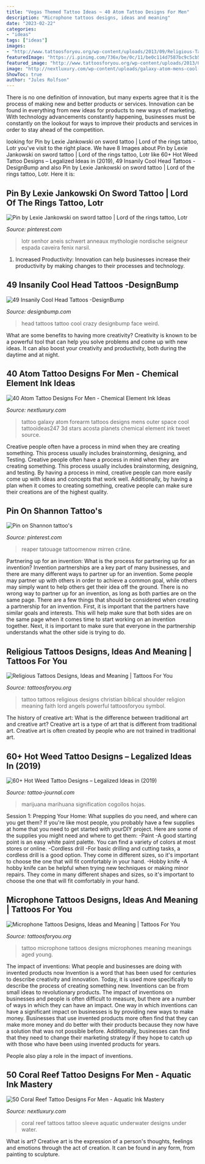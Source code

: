 ```yaml
---
title: "Vegas Themed Tattoo Ideas ~ 40 Atom Tattoo Designs For Men"
description: "Microphone tattoos designs, ideas and meaning"
date: "2023-02-22"
categories:
- "ideas"
tags: ["ideas"]
images:
- "http://www.tattoosforyou.org/wp-content/uploads/2013/09/Religious-Tattoo-Designs-For-Men.jpg"
featuredImage: "https://i.pinimg.com/736x/be/0c/11/be0c114d7587bc9c5cb542284917944d.jpg"
featured_image: "http://www.tattoosforyou.org/wp-content/uploads/2013/09/Religious-Tattoo-Designs-For-Men.jpg"
image: "http://nextluxury.com/wp-content/uploads/galaxy-atom-mens-cool-outer-forearm-tattoo.jpg"
ShowToc: true
author: "Jules Rolfson"
---
```



There is no one definition of innovation, but many experts agree that it is the process of making new and better products or services. Innovation can be found in everything from new ideas for products to new ways of marketing. With technology advancements constantly happening, businesses must be constantly on the lookout for ways to improve their products and services in order to stay ahead of the competition.

	

		
looking for Pin by Lexie Jankowski on sword tattoo | Lord of the rings tattoo, Lotr you've visit to the right place. We have 8 Images about Pin by Lexie Jankowski on sword tattoo | Lord of the rings tattoo, Lotr like 60+ Hot Weed Tattoo Designs – Legalized Ideas in (2019), 49 Insanily Cool Head Tattoos -DesignBump and also Pin by Lexie Jankowski on sword tattoo | Lord of the rings tattoo, Lotr. Here it is:
		
    
## Pin By Lexie Jankowski On Sword Tattoo | Lord Of The Rings Tattoo, Lotr

<img loading=lazy src="https://i.pinimg.com/736x/49/f0/48/49f048da52cea5842b8c2d594130655c.jpg" onerror="this.onerror=null;this.src='https://tse1.mm.bing.net/th?id=OIP.dfvE9RJGVsVx6bqHeVLT_gHaNL&amp;pid=15.1';" alt="Pin by Lexie Jankowski on sword tattoo | Lord of the rings tattoo, Lotr">

_Source: pinterest.com_

>lotr senhor aneis schwert anneaux mythologie nordische seigneur espada caveira fenix narsil. 

	

1. Increased Productivity: Innovation can help businesses increase their productivity by making changes to their processes and technology.

    
## 49 Insanily Cool Head Tattoos -DesignBump

<img loading=lazy src="http://cdn.designbump.com/wp-content/uploads/2015/10/25-tattoo-on-the-head.jpg" onerror="this.onerror=null;this.src='https://tse3.mm.bing.net/th?id=OIP.N8TnCXhZW-_fOKcz4Jo0OQHaLH&amp;pid=15.1';" alt="49 Insanily Cool Head Tattoos -DesignBump">

_Source: designbump.com_

>head tattoos tattoo cool crazy designbump face weird. 

	

What are some benefits to having more creativity?
Creativity is known to be a powerful tool that can help you solve problems and come up with new ideas. It can also boost your creativity and productivity, both during the daytime and at night.

    
## 40 Atom Tattoo Designs For Men - Chemical Element Ink Ideas

<img loading=lazy src="http://nextluxury.com/wp-content/uploads/galaxy-atom-mens-cool-outer-forearm-tattoo.jpg" onerror="this.onerror=null;this.src='https://tse4.mm.bing.net/th?id=OIP.7rtfCxVG3FyUcDjt-JNMVwHaHa&amp;pid=15.1';" alt="40 Atom Tattoo Designs For Men - Chemical Element Ink Ideas">

_Source: nextluxury.com_

>tattoo galaxy atom forearm tattoos designs mens outer space cool tattooideas247 3d stars acosta planets chemical element ink tweet source. 

	

Creative people often have a process in mind when they are creating something. This process usually includes brainstorming, designing, and Testing.
Creative people often have a process in mind when they are creating something. This process usually includes brainstorming, designing, and testing. By having a process in mind, creative people can more easily come up with ideas and concepts that work well. Additionally, by having a plan when it comes to creating something, creative people can make sure their creations are of the highest quality.

    
## Pin On Shannon Tattoo&#039;s

<img loading=lazy src="https://i.pinimg.com/736x/be/0c/11/be0c114d7587bc9c5cb542284917944d.jpg" onerror="this.onerror=null;this.src='https://tse1.mm.bing.net/th?id=OIP.p4vy1yC35hCozQW6AYVf-AAAAA&amp;pid=15.1';" alt="Pin on Shannon tattoo&#039;s">

_Source: pinterest.com_

>reaper tatouage tattoomenow mirren crâne. 

	

Partnering up for an invention: What is the process for partnering up for an invention?
Invention partnerships are a key part of many businesses, and there are many different ways to partner up for an invention. Some people may partner up with others in order to achieve a common goal, while others may simply want to help others get their idea off the ground. There is no wrong way to partner up for an invention, as long as both parties are on the same page.
There are a few things that should be considered when creating a partnership for an invention. First, it is important that the partners have similar goals and interests. This will help make sure that both sides are on the same page when it comes time to start working on an invention together. Next, it is important to make sure that everyone in the partnership understands what the other side is trying to do.

    
## Religious Tattoos Designs, Ideas And Meaning | Tattoos For You

<img loading=lazy src="http://www.tattoosforyou.org/wp-content/uploads/2013/09/Religious-Tattoo-Designs-For-Men.jpg" onerror="this.onerror=null;this.src='https://tse4.mm.bing.net/th?id=OIP.YDQ5kh_Pswga-iEErwtNoQHaJ6&amp;pid=15.1';" alt="Religious Tattoos Designs, Ideas and Meaning | Tattoos For You">

_Source: tattoosforyou.org_

>tattoo tattoos religious designs christian biblical shoulder religion meaning faith lord angels powerful tattoosforyou symbol. 

	

The history of creative art: What is the difference between traditional art and creative art?
Creative art is a type of art that is different from traditional art. Creative art is often created by people who are not trained in traditional art.

    
## 60+ Hot Weed Tattoo Designs – Legalized Ideas In (2019)

<img loading=lazy src="https://tattoo-journal.com/wp-content/uploads/2016/08/weed-tattoo30.jpg" onerror="this.onerror=null;this.src='https://tse1.mm.bing.net/th?id=OIP.sNZScW56KJRXc7EQC8tcgAHaJQ&amp;pid=15.1';" alt="60+ Hot Weed Tattoo Designs – Legalized Ideas in (2019)">

_Source: tattoo-journal.com_

>marijuana marihuana signification cogollos hojas. 

	

Session 1: Prepping Your Home: What supplies do you need, and where can you get them?
If you're like most people, you probably have a few supplies at home that you need to get started with yourDIY project. Here are some of the supplies you might need and where to get them:
-Paint -A good starting point is an easy white paint palette. You can find a variety of colors at most stores or online. 
-Cordless drill -For basic drilling and cutting tasks, a cordless drill is a good option. They come in different sizes, so it's important to choose the one that will fit comfortably in your hand. 
-Hobby knife -A hobby knife can be helpful when trying new techniques or making minor repairs. They come in many different shapes and sizes, so it's important to choose the one that will fit comfortably in your hand.

    
## Microphone Tattoos Designs, Ideas And Meaning | Tattoos For You

<img loading=lazy src="http://www.tattoosforyou.org/wp-content/uploads/2016/03/Microphone-Tattoo.jpg" onerror="this.onerror=null;this.src='https://tse4.mm.bing.net/th?id=OIP.AZEjjw4zMLlAyAbv8WI2SwHaJ4&amp;pid=15.1';" alt="Microphone Tattoos Designs, Ideas and Meaning | Tattoos For You">

_Source: tattoosforyou.org_

>tattoo microphone tattoos designs microphones meaning meanings aged young. 

	

The impact of inventions: What people and businesses are doing with invented products now
Invention is a word that has been used for centuries to describe creativity and innovation. Today, it is used more specifically to describe the process of creating something new. Inventions can be from small ideas to revolutionary products. The impact of inventions on businesses and people is often difficult to measure, but there are a number of ways in which they can have an impact. 
One way in which inventions can have a significant impact on businesses is by providing new ways to make money. Businesses that use invented products more often find that they can make more money and do better with their products because they now have a solution that was not possible before. Additionally, businesses can find that they need to change their marketing strategy if they hope to catch up with those who have been using invented products for years. 

People also play a role in the impact of inventions.

    
## 50 Coral Reef Tattoo Designs For Men - Aquatic Ink Mastery

<img loading=lazy src="http://nextluxury.com/wp-content/uploads/aquatic-coral-reef-full-sleeve-tattoos-for-gentlemen.jpg" onerror="this.onerror=null;this.src='https://tse3.mm.bing.net/th?id=OIP.srW7dLF5jiM83J5nMJs7agHaKi&amp;pid=15.1';" alt="50 Coral Reef Tattoo Designs For Men - Aquatic Ink Mastery">

_Source: nextluxury.com_

>coral reef tattoos tattoo sleeve aquatic underwater designs under water. 

	

What is art?
Creative art is the expression of a person's thoughts, feelings and emotions through the act of creation. It can be found in any form, from painting to sculpture.

